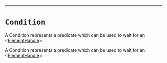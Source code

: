 -------
# `Condition`

A Condition represents a predicate which can be used to wait for an <[ElementHandle]>.


A Condition represents a predicate which can be used to wait for an <[ElementHandle]>.


[ElementHandle]: ElementHandle.md